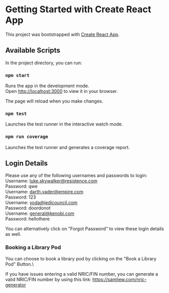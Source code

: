 # Getting Started with Create React App

This project was bootstrapped with [Create React App](https://github.com/facebook/create-react-app).

## Available Scripts

In the project directory, you can run:

### `npm start`

Runs the app in the development mode.\
Open [http://localhost:3000](http://localhost:3000) to view it in your browser.

The page will reload when you make changes.

### `npm test`

Launches the test runner in the interactive watch mode.

### `npm run coverage`

Launches the test runner and generates a coverage report.


## Login Details
Please use any of the following usernames and passwords to login:\
Username: luke.skywalker@resistence.com\
Password: qwe\
Username: darth.vader@empire.com\
Password: 123\
Username: yoda@jedicouncil.com\
Password: doordonot\
Username: general@kenobi.com\
Password: hellothere

You can alternatively click on "Forgot Password" to view these login details as well.

### Booking a Library Pod

You can choose to book a library pod by clicking on the "Book a Library Pod" Button.\

If you have issues entering a valid NRIC/FIN number, you can generate a valid NRIC/FIN number by using this link: https://samliew.com/nric-generator

